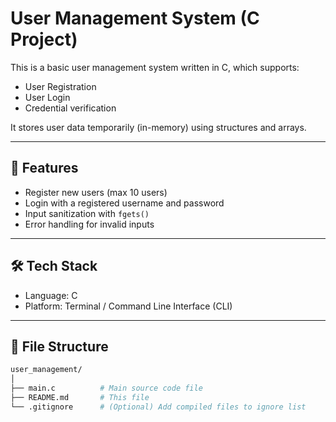 # User Management System (C Project)

This is a basic user management system written in C, which supports:

- User Registration
- User Login
- Credential verification

It stores user data temporarily (in-memory) using structures and arrays.

---

## 🚀 Features

- Register new users (max 10 users)
- Login with a registered username and password
- Input sanitization with `fgets()`
- Error handling for invalid inputs

---

## 🛠️ Tech Stack

- Language: C
- Platform: Terminal / Command Line Interface (CLI)

---

## 📂 File Structure

```bash
user_management/
│
├── main.c          # Main source code file
├── README.md       # This file
└── .gitignore      # (Optional) Add compiled files to ignore list
